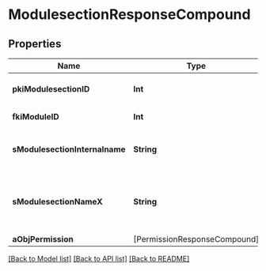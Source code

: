# ModulesectionResponseCompound

## Properties
Name | Type | Description | Notes
------------ | ------------- | ------------- | -------------
**pkiModulesectionID** | **Int** | The unique ID of the Modulesection | 
**fkiModuleID** | **Int** | The unique ID of the Module | 
**sModulesectionInternalname** | **String** | The Internal name of the Module section. | 
**sModulesectionNameX** | **String** | The Name of the Modulesection in the language of the requester | 
**aObjPermission** | [PermissionResponseCompound] |  | [optional] 

[[Back to Model list]](../README.md#documentation-for-models) [[Back to API list]](../README.md#documentation-for-api-endpoints) [[Back to README]](../README.md)


